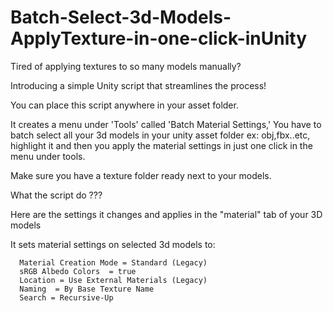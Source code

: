 # Batch-Select-3d-Models-ApplyTexture-in-one-click-inUnity

Tired of applying textures to so many models manually?

Introducing a simple Unity script that streamlines the process!

You can place this script anywhere in your asset folder. 

It creates a menu under 'Tools' called 'Batch Material Settings,' You have to batch select all your 3d models in your unity asset folder ex: obj,fbx..etc, highlight it and then you apply the material settings in just one click in the menu under tools. 

Make sure you have a texture folder ready next to your models.


What the script do ???

Here are the settings it changes and applies in the "material" tab of your 3D models



It sets material settings on selected 3d models to: 
       
      Material Creation Mode = Standard (Legacy)
      sRGB Albedo Colors  = true
      Location = Use External Materials (Legacy)
      Naming  = By Base Texture Name
      Search = Recursive-Up
